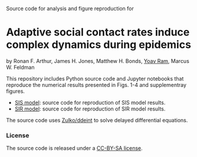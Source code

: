 Source code for analysis and figure reproduction for

# Adaptive social contact rates induce complex dynamics during epidemics
by Ronan F. Arthur, James H. Jones, Matthew H. Bonds, [Yoav Ram](http://www.yoavram.com), Marcus W. Feldman

This repository includes Python source code and Jupyter notebooks that reproduce the numerical results presented in Figs. 1-4 and supplementray figures.

- [SIS model](notebooks/model-SIS.ipynb): source code for reproduction of SIS model results.
- [SIR model](notebooks/model-SIR.ipynb): source code for reproduction of SIR model results.
 

The source code uses [Zulko/ddeint](https://github.com/Zulko/ddeint) to solve delayed differential equations.

### License

The source code is released under a [CC-BY-SA license](https://creativecommons.org/licenses/by-sa/4.0/).